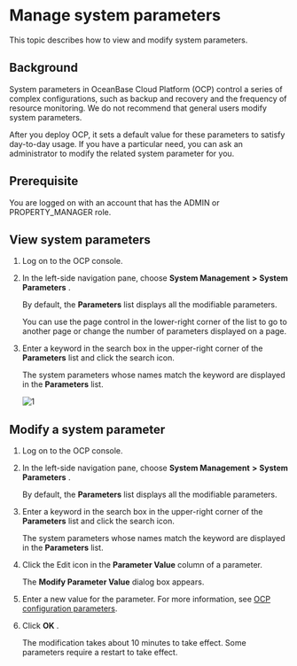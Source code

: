 Manage system parameters
=============================================

This topic describes how to view and modify system parameters.

Background
-------------------------------

System parameters in OceanBase Cloud Platform (OCP) control a series of complex configurations, such as backup and recovery and the frequency of resource monitoring. We do not recommend that general users modify system parameters.

After you deploy OCP, it sets a default value for these parameters to satisfy day-to-day usage. If you have a particular need, you can ask an administrator to modify the related system parameter for you.

Prerequisite
---------------------------------

You are logged on with an account that has the ADMIN or PROPERTY_MANAGER role.

View system parameters
-------------------------------------------

1. Log on to the OCP console.

2. In the left-side navigation pane, choose **System Management** **\>** **System Parameters** .

   By default, the **Parameters** list displays all the modifiable parameters.

   You can use the page control in the lower-right corner of the list to go to another page or change the number of parameters displayed on a page.

3. Enter a keyword in the search box in the upper-right corner of the **Parameters** list and click the search icon.

   The system parameters whose names match the keyword are displayed in the **Parameters** list.

   ![1](https://help-static-aliyun-doc.aliyuncs.com/assets/img/en-US/8014306461/p384476.png)

Modify a system parameter
----------------------------------------------

1. Log on to the OCP console.

2. In the left-side navigation pane, choose **System Management** **\>** **System Parameters** .

   By default, the **Parameters** list displays all the modifiable parameters.

3. Enter a keyword in the search box in the upper-right corner of the **Parameters** list and click the search icon.

   The system parameters whose names match the keyword are displayed in the **Parameters** list.

4. Click the Edit icon in the **Parameter Value** column of a parameter.

   The **Modify Parameter Value** dialog box appears.

5. Enter a new value for the parameter. For more information, see [OCP configuration parameters](../1300.appendix-2/100.ocp-configuration-parameters.md).

6. Click **OK** .

   The modification takes about 10 minutes to take effect. Some parameters require a restart to take effect.
